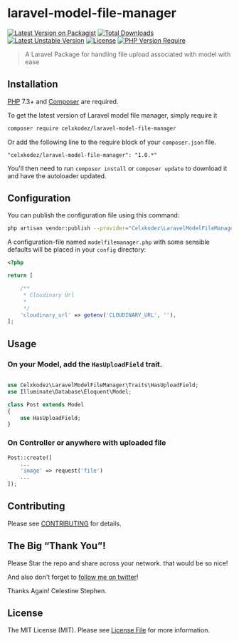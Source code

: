 # laravel-model-file-manager
[![Latest Version on Packagist](https://img.shields.io/packagist/v/celxkodez/laravel-model-file-manager.svg)](https://packagist.org/packages/celxkodez/laravel-model-file-manager)
[![Total Downloads](http://poser.pugx.org/celxkodez/laravel-model-file-manager/downloads)](https://packagist.org/packages/celxkodez/laravel-model-file-manager) 
[![Latest Unstable Version](http://poser.pugx.org/celxkodez/laravel-model-file-manager/v/unstable)](https://packagist.org/packages/celxkodez/laravel-model-file-manager) 
[![License](http://poser.pugx.org/celxkodez/laravel-model-file-manager/license)](https://packagist.org/packages/celxkodez/laravel-model-file-manager) 
[![PHP Version Require](http://poser.pugx.org/celxkodez/laravel-model-file-manager/require/php)](https://packagist.org/packages/celxkodez/laravel-model-file-manager)

> A Laravel Package for handling file upload associated with model with ease

## Installation

[PHP](https://php.net) 7.3+ and [Composer](https://getcomposer.org) are required.

To get the latest version of Laravel model file manager, simply require it

```bash
composer require celxkodez/laravel-model-file-manager
```

Or add the following line to the require block of your `composer.json` file.

```
"celxkodez/laravel-model-file-manager": "1.0.*"
```

You'll then need to run `composer install` or `composer update` to download it and have the autoloader updated.

## Configuration

You can publish the configuration file using this command:

```bash
php artisan vendor:publish --provider="Celxkodez\LaravelModelFileManager\LaravelModelFileManagerServiceProvider"
```

A configuration-file named `modelfilemanager.php` with some sensible defaults will be placed in your `config` directory:

```php
<?php

return [

    /**
     * Cloudinary Url
     *
     */
    'cloudinary_url' => getenv('CLOUDINARY_URL', ''),
];
```

## Usage

### On your Model, add the ``HasUploadField`` trait.

```php

use Celxkodez\LaravelModelFileManager\Traits\HasUploadField;
use Illuminate\Database\Eloquent\Model;

class Post extends Model
{
    use HasUploadField;
}
```

### On Controller or anywhere with uploaded file

```php
Post::create([
    ...
    'image' => request('file')
    ...
]);
```

## Contributing

Please see [CONTRIBUTING](CONTRIBUTING.md) for details.

## The Big “Thank You”!

Please Star the repo and share across your network. that would be so nice!

And also don't forget to [follow me on twitter](https://twitter.com/mr_celx)!

Thanks Again!
Celestine Stephen.

## License

The MIT License (MIT). Please see [License File](LICENSE.md) for more information.
